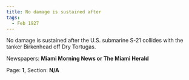 ```yaml
---  
title: No damage is sustained after  
tags:  
  - Feb 1927  
---  
```

  
No damage is sustained after the U.S. submarine S-21 collides with the tanker Birkenhead off Dry Tortugas.  
  
Newspapers: **Miami Morning News or The Miami Herald**  
  
Page: **1**, Section: **N/A** 
